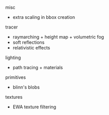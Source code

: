 misc
 - extra scaling in bbox creation

tracer
 - raymarching + height map + volumetric fog
 - soft reflections
 - relativistic effects

lighting
 - path tracing + materials

primitives
 - blinn's blobs

textures
 - EWA texture filtering
